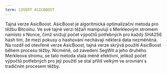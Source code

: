 ```yaml
---
term: COVERT ASICBOOST
---
```


Tajná verze AsicBoost. AsicBoost je algoritmická optimalizační metoda pro těžbu Bitcoinu. Ve své tajné verzi těžaři manipulují s Merkleovým stromem namísto s Nonce, čímž snižují počet výpočtů potřebných pro každý SHA256 hash tím, že mezi pokusy o hashování nechávají některá data nezměněná. Na rozdíl od otevřené verze AsicBoost, tajná verze skrývá použití AsicBoost během procesu těžby. Nicméně, od zavedení SegWit a jeho druhého Merkleova stromu, se tato metoda stala méně efektivní, jelikož počet výpočtů potřebných pro její použití se stal příliš velkým ve srovnání s tradičním procesem těžby.